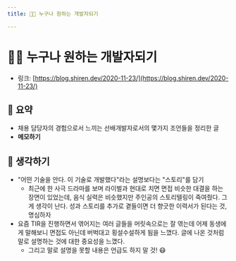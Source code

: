 ```yaml
---
title: 👩‍💻 누구나 원하는 개발자되기

---
```

# 👩‍💻 누구나 원하는 개발자되기

- 링크: [https://blog.shiren.dev/2020-11-23/](https://blog.shiren.dev/2020-11-23/)

## 📝 요약 
- 채용 담당자의 경험으로서 느끼는 선배개발자로서의 몇가지 조언들을 정리한 글 
- **메모하기**  

## 🤔 생각하기 
- "어떤 기술을 안다. 이 기술로 개발했다"라는 설명보다는 "스토리"를 담기  
  - 최근에 한 사극 드라마를 보며 라이벌과 현대로 치면 면접 비슷한 대결을 하는 장면이 있었는데, 음식 실력은 비슷했지만 주인공의 스토리텔링이 죽여줬다. 그게 생각이 난다. 성과 스토리를 추가로 곁들이면 더 향긋한 이력서가 된다는 것, 명심하자 
- 요즘 TIR을 진행하면서 엮어지는 여러 글들을 머릿속으로는 잘 엮는데 어제 동생에게 말해보니 면접도 아닌데 버벅대고 횡설수설하게 됨을 느꼈다. 글에 나온 것처럼 말로 설명하는 것에 대한 중요성을 느꼈다.  
  - 그리고 말로 설명을 못할 내용은 언급도 하지 말 것! 😷
